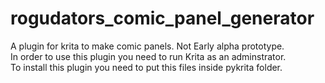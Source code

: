 # rogudators_comic_panel_generator
A plugin for krita to make comic panels.
Not Early alpha prototype.<br>
In order to use this plugin you need to run Krita as an adminstrator.<br>
To install this plugin you need to put this files inside pykrita folder.

